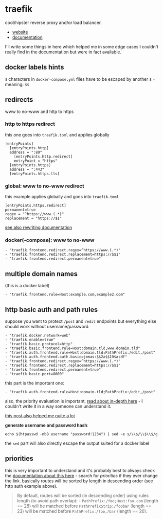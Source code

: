 # traefik

cool/hipster reverse proxy and/or load balancer.

* [website](https://traefik.io)
* [documentation](https://docs.traefik.io)

I'll write some things in here which helped me in some edge cases I couldn't really find in the documentation but were in fact available.

## docker labels hints

`$` characters in `docker-compose.yml` files have to be escaped by another `$` = meaning: `$$`

## redirects

www to no-www and http to https

### http to https redirect

this one goes into `traefik.toml` and applies globally

```
[entryPoints]
  [entryPoints.http]
  address = ":80"
    [entryPoints.http.redirect]
    entryPoint = "https"
  [entryPoints.https]
  address = ":443"
  [entryPoints.https.tls]
```

### global: www to no-www redirect

this example applies globally and goes into `traefik.toml`

```
[entryPoints.https.redirect]
permanent=true
regex = "^https://www.(.*)"
replacement = "https://$1"
```

[see also rewriting documentation](https://docs.traefik.io/configuration/entrypoints/#rewriting-url)

### docker(-compose): www to no-www

```
- "traefik.frontend.redirect.regex=^https://www.(.*)"
- "traefik.frontend.redirect.replacement=https://$$1"
- "traefik.frontend.redirect.permanent=true"
```

## multiple domain names

(this is a docker label)

```
- "traefik.frontend.rule=Host:example.com,example2.com"
```

## http basic auth and path rules

suppose you want to protect `/post` and `/edit` endpoints but everything else should work without username/password:

```
- "traefik.docker.network=web"
- "traefik.enable=true"
- "traefik.basic.protocol=http"
- "traefik.basic.frontend.rule=Host:domain.tld,www.domain.tld"
- "traefik.auth.frontend.rule=Host:domain.tld;PathPrefix:/edit,/post"
- "traefik.auth.frontend.auth.basic=jonas:$$2a$$10$asdf"
- "traefik.frontend.redirect.regex=^https://www.(.*)"
- "traefik.frontend.redirect.replacement=https://$$1"
- "traefik.frontend.redirect.permanent=true"
- "traefik.basic.port=8000"
```

this part is the important one:

```
- "traefik.auth.frontend.rule=Host:domain.tld;PathPrefix:/edit,/post"
```

also, the priority evaluation is important, [read about in-depth here](https://docs.traefik.io/basics/#frontends) - I couldn't write it in a way someone can understand it.

[this post also helped me quite a lot](https://stackoverflow.com/q/50253357/10272994)

**generate username and password hash**:

```
echo $(htpasswd -nbB username "password!1234") | sed -e s/\\$/\\$\\$/g
```

the `sed` part will also directly escape the output suited for a docker label

## priorities

this is very important to understand and it's probably best to always check the [documentation about this here](https://docs.traefik.io/basics/#priorities) - search for *priorities* if they ever change the link. basically routes will be sorted by length in descending order (see http auth example above).

> By default, routes will be sorted (in descending order) using rules length (to avoid path overlap): - `PathPrefix:/foo;Host:foo.com` (length == 28) will be matched before `PathPrefixStrip:/foobar` (length == 23) will be matched before `PathPrefix:/foo,/bar` (length == 20).
